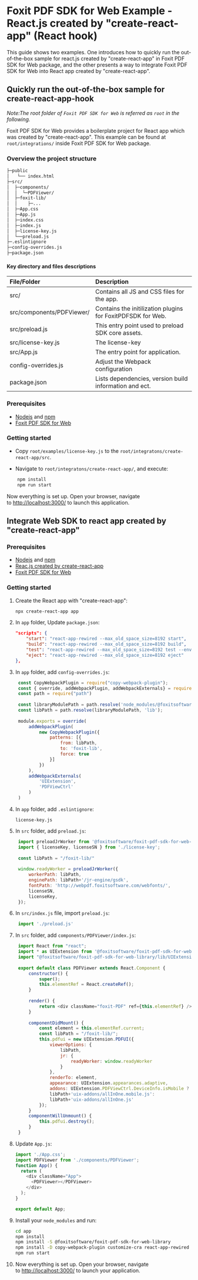 # Foxit PDF SDK for Web Example - React.js created by "create-react-app" (React hook)

This guide shows two examples. One introduces how to quickly run the out-of-the-box sample for react.js created by "create-react-app" in Foxit PDF SDK for Web package, and the other presents a way to integrate Foxit PDF SDK for Web into React app created by "create-react-app".

## Quickly run the out-of-the-box sample for create-react-app-hook

_Note:The root folder of `Foxit PDF SDK for Web` is referred as `root` in the following._

Foxit PDF SDK for Web provides a boilerplate project for React app which was created by "create-react-app". This example can be found at `root/integrations/` inside Foxit PDF SDK for Web package.

### Overview the project structure

```bash
├─public
│   └── index.html
├─src/
│  ├─components/
│  │  └─PDFViewer/
│  ├─foxit-lib/
│  │    ├─...
│  ├─App.css
│  ├─App.js
│  ├─index.css
│  ├─index.js
│  ├─license-key.js
│  └──preload.js
├─.eslintignore
├─config-overrides.js
├─package.json
```

#### Key directory and files descriptions

|        File/Folder        |                                        Description                                        |
| :----------------------- | :--------------------------------------------------------------------------------------- |
|           src/            |                        Contains all JS and CSS files for the app.                         |
| src/components/PDFViewer/ |                Contains the initilization plugins for FoxitPDFSDK for Web.                |
|      src/preload.js       |                     This entry point used to preload SDK core assets.                     |
|      src/license-key.js   |                     The license-key                    |
|        src/App.js         |                             The entry point for application.                              |
|       config-overrides.js        |                 Adjust the Webpack configuration                   |
|       package.json        |                  Lists dependencies, version build information and ect.                   |

### Prerequisites

- [Nodejs](https://nodejs.org/en/) and [npm](https://www.npmjs.com)
- [Foxit PDF SDK for Web](https://developers.foxitsoftware.com/pdf-sdk/Web)

### Getting started

- Copy `root/examples/license-key.js` to the `root/integratons/create-react-app/src`.

- Navigate to `root/integratons/create-react-app/`, and execute:

```bash
    npm install 
    npm run start
```

Now everything is set up. Open your browser, navigate to <http://localhost:3000/> to launch this application.

## Integrate Web SDK to react app created by "create-react-app"

### Prerequisites

- [Nodejs](https://nodejs.org/en/) and [npm](https://www.npmjs.com)
- [Reac.js created by create-react-app](https://reactjs.org/docs/create-a-new-react-app.html)
- [Foxit PDF SDK for Web](https://developers.foxitsoftware.com/pdf-sdk/Web)

### Getting started

1. Create the React app with "create-react-app": 

   ```bash
   npx create-react-app app
   ```

2. In `app` folder, Update `package.json`:

    ```json
    "scripts": {
        "start": "react-app-rewired --max_old_space_size=8192 start",
        "build": "react-app-rewired --max_old_space_size=8192 build",
        "test": "react-app-rewired --max_old_space_size=8192 test --env=jsdom",
        "eject": "react-app-rewired --max_old_space_size=8192 eject"
    },
    ```

3. In `app` folder, add `config-overrides.js`:

   ```js
    const CopyWebpackPlugin = require("copy-webpack-plugin");
    const { override, addWebpackPlugin, addWebpackExternals} = require('customize-cra');
    const path = require("path")
    
    const libraryModulePath = path.resolve('node_modules/@foxitsoftware/foxit-pdf-sdk-for-web-library');
    const libPath = path.resolve(libraryModulePath, 'lib');
    
    module.exports = override(    
        addWebpackPlugin(
            new CopyWebpackPlugin({
                patterns: [{
                    from: libPath,
                    to: 'foxit-lib',
                    force: true
                }]
            })
        ),
        addWebpackExternals(
            'UIExtension', 
            'PDFViewCtrl'
        )
    )
   ```

4. In `app` folder, add `.eslintignore`:

    ```text
    license-key.js
    ```  

5. In `src` folder, add `preload.js`:

   ```js
    import preloadJrWorker from '@foxitsoftware/foxit-pdf-sdk-for-web-library/lib/preload-jr-worker';
    import { licenseKey, licenseSN } from './license-key';
    
    const libPath = "/foxit-lib/"
    
    window.readyWorker = preloadJrWorker({
        workerPath: libPath,
        enginePath: libPath+'/jr-engine/gsdk',
        fontPath: 'http://webpdf.foxitsoftware.com/webfonts/',
        licenseSN,
        licenseKey,
    });
   ```

6. In `src/index.js` file, import `preload.js`:

    ```js
     import './preload.js'
    ```

7. In `src` folder, add `components/PDFViewer/index.js`:

   ```js
    import React from "react";
    import * as UIExtension from '@foxitsoftware/foxit-pdf-sdk-for-web-library/lib/UIExtension.full.js';
    import "@foxitsoftware/foxit-pdf-sdk-for-web-library/lib/UIExtension.css";
    
    export default class PDFViewer extends React.Component {
        constructor() {
            super();
            this.elementRef = React.createRef();
        }
    
        render() {
            return <div className="foxit-PDF" ref={this.elementRef} />;
        }
    
        componentDidMount() {
            const element = this.elementRef.current;
            const libPath = "/foxit-lib/";
            this.pdfui = new UIExtension.PDFUI({
                viewerOptions: {
                    libPath,
                    jr: {
                        readyWorker: window.readyWorker
                    }
                },
                renderTo: element,
                appearance: UIExtension.appearances.adaptive,
                addons: UIExtension.PDFViewCtrl.DeviceInfo.isMobile ?
                libPath+'uix-addons/allInOne.mobile.js':
                libPath+'uix-addons/allInOne.js'
            });
        }
        componentWillUnmount() {
            this.pdfui.destroy();
        }
    }
   ```

8. Update `App.js`:

    ```js
    import './App.css';
    import PDFViewer from './components/PDFViewer';
    function App() {
      return (
        <div className="App">
          <PDFViewer></PDFViewer>
        </div>
      );
    }
    
    export default App;
    ```

9. Install your `node_modules` and run:

    ```bash
    cd app
    npm install
    npm install -S @foxitsoftware/foxit-pdf-sdk-for-web-library 
    npm install -D copy-webpack-plugin customize-cra react-app-rewired
    npm run start
    ```

10. Now everything is set up. Open your browser, navigate to <http://localhost:3000/> to launch your application.
